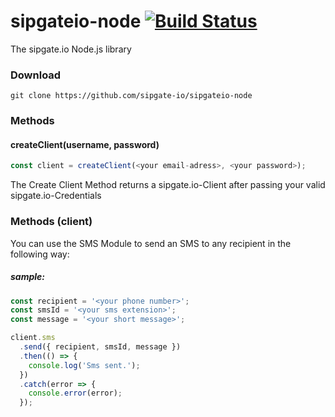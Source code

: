 # sipgateio-node [![Build Status](https://travis-ci.com/sipgate-io/sipgateio-node.svg?branch=master)](https://travis-ci.com/sipgate-io/sipgateio-node)

The sipgate.io Node.js library

### Download

`git clone https://github.com/sipgate-io/sipgateio-node`

### Methods

#### createClient(username, password)

```typescript
const client = createClient(<your email-adress>, <your password>);
```

The Create Client Method returns a sipgate.io-Client after passing your valid sipgate.io-Credentials

### Methods (client)

You can use the SMS Module to send an SMS to any recipient in the following way:

##### sample:

```typescript
const recipient = '<your phone number>';
const smsId = '<your sms extension>';
const message = '<your short message>';

client.sms
  .send({ recipient, smsId, message })
  .then(() => {
    console.log('Sms sent.');
  })
  .catch(error => {
    console.error(error);
  });
```
